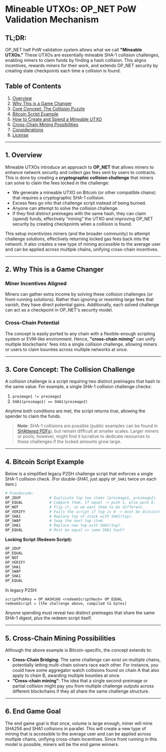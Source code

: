 # Mineable UTXOs: OP_NET PoW Validation Mechanism

## TL;DR:

OP_NET half PoW validation system allows what we call **"Mineable UTXOs."** These UTXOs are essentially mineable SHA-1
collision challenges, enabling miners to claim funds by finding a hash collision. This aligns incentives, rewards miners
for their work, and extends OP_NET security by creating state checkpoints each time a collision is found.

## Table of Contents

1. [Overview](#1-overview)
2. [Why This is a Game Changer](#2-why-this-is-a-game-changer)
3. [Core Concept: The Collision Puzzle](#3-core-concept-the-collision-challenge)
4. [Bitcoin Script Example](#4-bitcoin-script-example)
5. [How to Create and Spend a Mineable UTXO](#5-how-to-create-and-spend-a-mineable-utxo)
6. [Cross-Chain Mining Possibilities](#6-cross-chain-mining-possibilities)
7. [Considerations](#7-considerations)
8. [License](#8-license)

---

## 1. Overview

Mineable UTXOs introduce an approach to **OP_NET** that allows miners to enhance network security and collect gas fees
sent by users to contracts. This is done by creating a **cryptographic collision challenge** that miners can solve to
claim the fees locked in the challenge:

- We generate a mineable UTXO on Bitcoin (or other compatible chains) that requires a cryptographic SHA-1 collision.
- Excess fees go into that challenge script instead of being burned.
- Anyone can attempt to solve the collision challenge.
- If they find distinct preimages with the same hash, they can claim (spend) funds, effectively “mining” the UTXO and
  improving OP_NET security by creating checkpoints when a collision is found.

This setup incentivizes miners (and the broader community) to attempt challenge solutions, effectively returning locked
gas fees back into the network. It also creates a new type of mining accessible to the average user and can be applied
across multiple chains, unifying cross-chain incentives.

---

## 2. Why This is a Game Changer

### Miner Incentives Aligned

Miners can gather extra income by solving these collision challenges (or front-running solutions). Rather than ignoring
or resenting large fees that vanish, they have direct potential gains. Additionally, each solved challenge can act as a
checkpoint in OP_NET's security model.

### Cross-Chain Potential

The concept is easily ported to any chain with a flexible-enough scripting system or EVM-like environment. Hence,
**"cross-chain mining"** can unify multiple blockchains' fees into a single collision challenge, allowing miners or
users to claim bounties across multiple networks at once.

---

## 3. Core Concept: The Collision Challenge

A collision challenge is a script requiring two distinct preimages that hash to the same value. For example, a single
SHA-1 collision challenge checks:

1. `preimage1 != preimage2`
2. `SHA1(preimage1) == SHA1(preimage2)`

Anytime both conditions are met, the script returns true, allowing the spender to claim the funds.

> **Note**: SHA-1 collisions are possible (public examples can be found in [SHAttered PDFs](https://shattered.io/)), but
> remain difficult at smaller scales. Larger miners or pools, however, might find it lucrative to dedicate resources to
> these challenges if the locked amounts grow large.

---

## 4. Bitcoin Script Example

Below is a simplified legacy P2SH challenge script that enforces a single SHA-1 collision check. (For double-SHA1, just
apply `OP_SHA1` twice on each item.)

```bash
# Pseudocode:
OP_2DUP             # Duplicate top two items (preimage1, preimage2).
OP_EQUAL            # Compare them. If equal -> push 1, else push 0.
OP_NOT              # Flip it, so we want them to be different.
OP_VERIFY           # Fails the script if top is 0 -> must be distinct.
OP_SHA1             # Replace top of stack with SHA1(top).
OP_SWAP             # Swap the next top item.
OP_SHA1             # Replace new top with SHA1(top).
OP_EQUAL            # Must be equal => same SHA1 hash?
```

**Locking Script (Redeem Script):**

```asm
OP_2DUP
OP_EQUAL
OP_NOT
OP_VERIFY
OP_SHA1
OP_SWAP
OP_SHA1
OP_EQUAL
```

In legacy P2SH:

```
scriptPubKey = OP_HASH160 <redeemScriptHash> OP_EQUAL
redeemScript = [the challenge above, compiled to bytes]
```

Anyone spending must reveal two distinct preimages that share the same SHA-1 digest, plus the redeem script itself.

---

## 5. Cross-Chain Mining Possibilities

Although the above example is Bitcoin-specific, the concept extends to:

- **Cross-Chain Bridging**: The same challenge can exist on multiple chains, potentially letting multi-chain solvers
  race each other. For instance, you could have some aggregator watch collisions found on chain A that also apply to
  chain B, awarding multiple bounties at once.
- **“Cross-chain mining”**: The idea that a single second-preimage or partial collision might pay you from multiple
  challenge outputs across different blockchains if they all share the same challenge structure.

---

## 6. End Game Goal

The end game goal is that once, volume is large enough, miner will mine SHA256 and SHA1 collisions in parallel. This
will
create a new type of mining that is accessible to the average user and can be applied across multiple chains, unifying
cross-chain incentives. Since front running in this model is possible, miners will be the end game winners.
